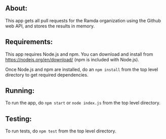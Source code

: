 ## About:
This app gets all pull requests for the Ramda organization using the
Github web API, and stores the results in memory.

## Requirements:
This app requires Node.js and npm. You can download and install
from https://nodejs.org/en/download/ (npm is included with Node.js).

Once Node.js and npm are installed, do an `npm install` from the top level
directory to get required dependencies.

## Running:
To run the app, do `npm start` or `node index.js` from the top level directory.

## Testing:
To run tests, do `npm test` from the top level directory.
